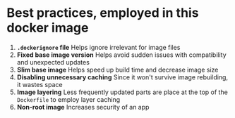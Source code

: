 # Best practices, employed in this docker image

1. **`.dockerignore` file**
    Helps ignore irrelevant for image files 
2. **Fixed base image version**
    Helps avoid sudden issues with compatibility and unexpected updates
3. **Slim base image**
    Helps speed up build time and decrease image size
4. **Disabling unnecessary caching**
    Since it won't survive image rebuilding, it wastes space
5. **Image layering**
    Less frequently updated parts are place at the top of the `Dockerfile` to employ layer caching
6. **Non-root image**
    Increases security of an app